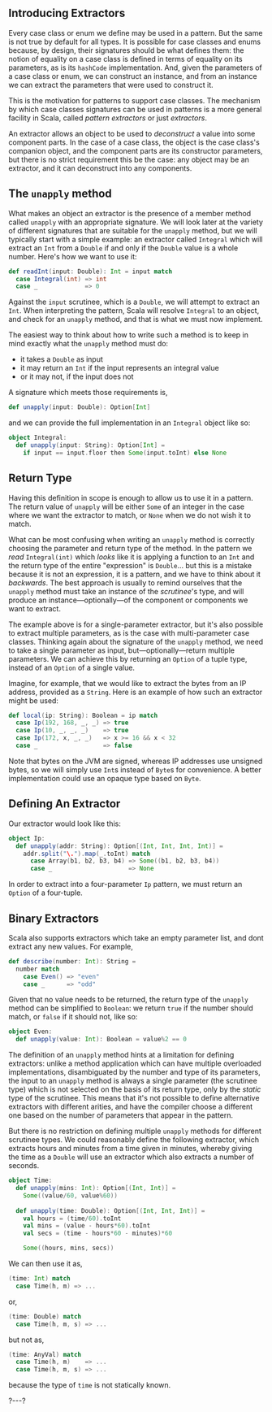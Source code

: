 ## Introducing Extractors

Every case class or enum we define may be used in a pattern. But the same is not true by default for all types.
It is possible for case classes and enums because, by design, their signatures should be what defines them: the
notion of equality on a case class is defined in terms of equality on its parameters, as is its `hashCode`
implementation. And, given the parameters of a case class or enum, we can construct an instance, and from an
instance we can extract the parameters that were used to construct it.

This is the motivation for patterns to support case classes. The mechanism by which case classes signatures can
be used in patterns is a more general facility in Scala, called _pattern extractors_ or just _extractors_.

An extractor allows an object to be used to _deconstruct_ a value into some component parts. In the case of a
case class, the object is the case class's companion object, and the component parts are its constructor
parameters, but there is no strict requirement this be the case: any object may be an extractor, and it can
deconstruct into any components.

## The `unapply` method

What makes an object an extractor is the presence of a member method called `unapply` with an appropriate
signature. We will look later at the variety of different signatures that are suitable for the `unapply` method,
but we will typically start with a simple example: an extractor called `Integral` which will extract an `Int`
from a `Double` if and only if the `Double` value is a whole number. Here's how we want to use it:
```scala
def readInt(input: Double): Int = input match
  case Integral(int) => int
  case _             => 0
```

Against the `input` scrutinee, which is a `Double`, we will attempt to extract an `Int`. When interpreting the
pattern, Scala will resolve `Integral` to an object, and check for an `unapply` method, and that is what we must
now implement.

The easiest way to think about how to write such a method is to keep in mind exactly what the `unapply` method
must do:
- it takes a `Double` as input
- it may return an `Int` if the input represents an integral value
- or it may not, if the input does not

A signature which meets those requirements is,
```scala
def unapply(input: Double): Option[Int]
```
and we can provide the full implementation in an `Integral` object like so:
```scala
object Integral:
  def unapply(input: String): Option[Int] =
    if input == input.floor then Some(input.toInt) else None
```

## Return Type

Having this definition in scope is enough to allow us to use it in a pattern. The return value of `unapply` will
be either `Some` of an integer in the case where we want the extractor to match, or `None` when we do not wish
it to match.

What can be most confusing when writing an `unapply` method is correctly choosing the parameter and return
type of the method. In the pattern we _read_ `Integral(int)` which _looks_ like it is applying a function to an
`Int` and the return type of the entire "expression" is `Double`... but this is a mistake because it is not an
expression, it is a pattern, and we have to think about it _backwards_. The best approach is usually to remind
ourselves that the `unapply` method must take an instance of the _scrutinee_'s type, and will produce an
instance—optionally—of the component or components we want to extract.

The example above is for a single-parameter extractor, but it's also possible to extract multiple parameters,
as is the case with multi-parameter case classes. Thinking again about the signature of the `unapply` method,
we need to take a single parameter as input, but—optionally—return multiple parameters. We can achieve this by
returning an `Option` of a tuple type, instead of an `Option` of a single value.

Imagine, for example, that we would like to extract the bytes from an IP address, provided as a `String`. Here
is an example of how such an extractor might be used:
```scala
def local(ip: String): Boolean = ip match
  case Ip(192, 168, _, _) => true
  case Ip(10, _, _, _)    => true
  case Ip(172, x, _, _)   => x >= 16 && x < 32
  case _                  => false
```

Note that bytes on the JVM are signed, whereas IP addresses use unsigned bytes, so we will simply use `Int`s
instead of `Byte`s for convenience. A better implementation could use an opaque type based on `Byte`.

## Defining An Extractor

Our extractor would look like this:
```scala
object Ip:
  def unapply(addr: String): Option[(Int, Int, Int, Int)] =
    addr.split("\.").map(_.toInt) match
      case Array(b1, b2, b3, b4) => Some((b1, b2, b3, b4))
      case _                     => None
```

In order to extract into a four-parameter `Ip` pattern, we must return an `Option` of a four-tuple.

## Binary Extractors

Scala also supports extractors which take an empty parameter list, and dont extract any new values. For example,
```scala
def describe(number: Int): String =
  number match
    case Even() => "even"
    case _      => "odd"
```

Given that no value needs to be returned, the return type of the `unapply` method can be simplified to
`Boolean`: we return `true` if the number should match, or `false` if it should not, like so:
```scala
object Even:
  def unapply(value: Int): Boolean = value%2 == 0
```

The definition of an `unapply` method hints at a limitation for defining extractors: unlike a method application which
can have multiple overloaded implementations, disambiguated by the number and type of its parameters, the input to
an `unapply` method is always a single parameter (the scrutinee type) which is not selected on the basis of its return
type, only by the _static_ type of the scrutinee. This means that it's not possible to define alternative extractors
with different arities, and have the compiler choose a different one based on the number of parameters that appear in
the pattern.

But there is no restriction on defining multiple `unapply` methods for different scrutinee types. We could reasonably
define the following extractor, which extracts hours and minutes from a time given in minutes, whereby giving the time
as a `Double` will use an extractor which also extracts a number of seconds.
```scala
object Time:
  def unapply(mins: Int): Option[(Int, Int)] =
    Some((value/60, value%60))
  
  def unapply(time: Double): Option[(Int, Int, Int)] =
    val hours = (time/60).toInt
    val mins = (value - hours*60).toInt
    val secs = (time - hours*60 - minutes)*60

    Some((hours, mins, secs))
```

We can then use it as,
```scala
(time: Int) match
  case Time(h, m) => ...
```
or,
```scala
(time: Double) match
  case Time(h, m, s) => ...
```
but not as,
```scala
(time: AnyVal) match
  case Time(h, m)    => ...
  case Time(h, m, s) => ...
```
because the type of `time` is not statically known.

?---?
